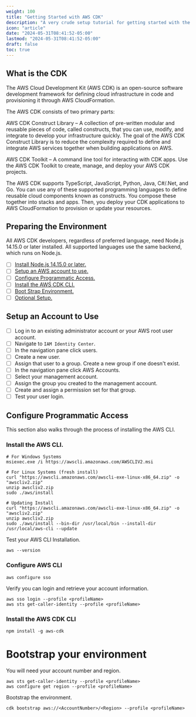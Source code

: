 ```yaml
---
weight: 100
title: "Getting Started with AWS CDK"
description: "A very crude setup tutorial for getting started with the CDK."
icon: "article"
date: "2024-05-31T08:41:52-05:00"
lastmod: "2024-05-31T08:41:52-05:00"
draft: false
toc: true
---
```


## What is the CDK

The AWS Cloud Development Kit (AWS CDK) is an open-source software development framework for defining cloud infrastructure in code and provisioning it through AWS CloudFormation.

The AWS CDK consists of two primary parts:

AWS CDK Construct Library – A collection of pre-written modular and reusable pieces of code, called constructs, that you can use, modify, and integrate to develop your infrastructure quickly. The goal of the AWS CDK Construct Library is to reduce the complexity required to define and integrate AWS services together when building applications on AWS.

AWS CDK Toolkit – A command line tool for interacting with CDK apps. Use the AWS CDK Toolkit to create, manage, and deploy your AWS CDK projects.

The AWS CDK supports TypeScript, JavaScript, Python, Java, C#/.Net, and Go. You can use any of these supported programming languages to define reusable cloud components known as constructs. You compose these together into stacks and apps. Then, you deploy your CDK applications to AWS CloudFormation to provision or update your resources.

## Preparing the Environment

All AWS CDK developers, regardless of preferred language, need Node.js 14.15.0 or later installed. All supported languages use the same backend, which runs on Node.js.

- [ ] [Install Node.js 14.15.0 or later.](https://nodejs.org/en)
- [ ] [Setup an AWS account to use.](https://docs.aws.amazon.com/cdk/v2/guide/getting_started.html#getting_started_account)
- [ ] [Configure Programmatic Access.](https://docs.aws.amazon.com/cdk/v2/guide/getting_started.html#getting_started_auth)
- [ ] [Install the AWS CDK CLI.](https://docs.aws.amazon.com/cdk/v2/guide/getting_started.html#getting_started_install)
- [ ] [Boot Strap Environment.](https://docs.aws.amazon.com/cdk/v2/guide/getting_started.html#getting_started_bootstrap)
- [ ] [Optional Setup.](https://docs.aws.amazon.com/cdk/v2/guide/getting_started.html#getting_started_tools)

## Setup an Account to Use

- [ ] Log in to an existing administrator account or your AWS root user account.
- [ ] Navigate to `IAM Identity Center`.
- [ ] In the navigation pane click users.
- [ ] Create a new user.
- [ ] Assign that user to a group. Create a new group if one doesn't exist.
- [ ] In the navigation pane click AWS Accounts.
- [ ] Select your management account.
- [ ] Assign the group you created to the management account.
- [ ] Create and assign a permission set for that group. 
- [ ] Test your user login.

## Configure Programmatic Access

This section also walks through the process of installing the AWS CLI. 

### Install the AWS CLI.

```
# For Windows Systems
msiexec.exe /i https://awscli.amazonaws.com/AWSCLIV2.msi
```

```
# For Linux Systems (fresh install)
curl "https://awscli.amazonaws.com/awscli-exe-linux-x86_64.zip" -o "awscliv2.zip"
unzip awscliv2.zip
sudo ./aws/install

# Updating Install
curl "https://awscli.amazonaws.com/awscli-exe-linux-x86_64.zip" -o "awscliv2.zip"
unzip awscliv2.zip
sudo ./aws/install --bin-dir /usr/local/bin --install-dir /usr/local/aws-cli --update
```

Test your AWS CLI Installation.

```shell
aws --version
```

### Configure AWS CLI

```shell
aws configure sso
```

Verify you can login and retrieve your account information.

```shell
aws sso login --profile <profileName>
aws sts get-caller-identity --profile <profileName>
```

### Install the AWS CDK CLI

```shell
npm install -g aws-cdk
```

# Bootstrap your environment

You will need your account number and region.

```shell
aws sts get-caller-identity --profile <profileName>
aws configure get region --profile <profileName>
```

Bootstrap the environment.

```shell
cdk bootstrap aws://<AccountNumber>/<Region> --profile <profileName>
```